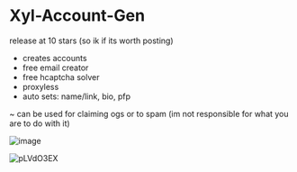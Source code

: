 # Xyl-Account-Gen
release at 10 stars (so ik if its worth posting) 

+ creates accounts
+ free email creator
+ free hcaptcha solver
+ proxyless
+ auto sets: name/link, bio, pfp

~ can be used for claiming ogs or to spam (im not responsible for what you are to do with it)

![image](https://user-images.githubusercontent.com/60797067/212559124-4df1eb72-8d5f-41c3-9326-ad86d0659ea3.png)

![pLVdO3EX](https://user-images.githubusercontent.com/60797067/212552532-2055df0e-4304-435b-b982-9924ea67ecba.png)
